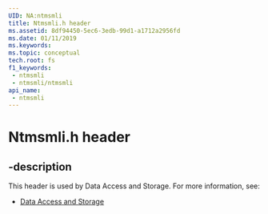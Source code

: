 ```yaml
---
UID: NA:ntmsmli
title: Ntmsmli.h header
ms.assetid: 8df94450-5ec6-3edb-99d1-a1712a2956fd
ms.date: 01/11/2019
ms.keywords: 
ms.topic: conceptual
tech.root: fs
f1_keywords:
 - ntmsmli
 - ntmsmli/ntmsmli
api_name:
 - ntmsmli
---
```


# Ntmsmli.h header


## -description

This header is used by Data Access and Storage. For more information, see:

- [Data Access and Storage](../_fs/index.md)

